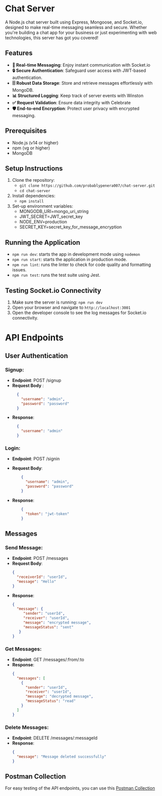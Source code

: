 # Chat Server
A Node.js chat server built using Express, Mongoose, and Socket.io, designed to make real-time messaging seamless and secure. Whether you're building a chat app for your business or just experimenting with web technologies, this server has got you covered!

## Features
- **💬 Real-time Messaging**: Enjoy instant communication with Socket.io
- **🔒 Secure Authentication**: Safeguard user access with JWT-based authentication.
- **🗄️ Robust Data Storage**: Store and retrieve messages effortlessly with MongoDB.
- **📊 Structured Logging**: Keep track of server events with Winston
- **✅ Request Validation**: Ensure data integrity with Celebrate
- **🛡️ End-to-end Encryption**: Protect user privacy with encrypted messaging.

## Prerequisites
- Node.js (v14 or higher)
- npm (vg or higher)
- MongoDB

## Setup Instructions

1. Clone the repository:
   - `git clone https://github.com/probablypenera007/chat-server.git`
   - `cd chat-server`
2. Install dependencies: 
    - `npm install`
3. Set-up environment variables:
    - MONGODB_URI=mongo_uri_string
    - JWT_SECRET=JWT_secret_key 
    - NODE_ENV=production
    - SECRET_KEY=secret_key_for_message_encryption
    
## Running the Application
- `npm run dev`: starts the app in development mode using `nodemon`
- `npm run start`: starts the application in production mode.
- `npm run lint`: runs the linter to check for code quality and formatting issues.
- `npm run test`: runs the test suite using Jest. 

## Testing Socket.io Connectivity

1. Make sure the server is running: `npm run dev`
2. Open your browser and navigate to `http://localhost:3001`
3. Open the developer console to see the log messages for Socket.io connectivity.

# API Endpoints

## User Authentication
### Signup:
- **Endpoint**: POST /signup
- **Request Body** : 
    ```json
      { 
        "username": "admin", 
        "password": "password" 
      }
    ```
- **Response**: 
    ```json
      { 
        "username": "admin" 
      }
    ```



### Login:
- **Endpoint**: POST /signin
- **Request Body**:
    ```json
        { 
          "username": "admin", 
          "password": "password" 
        }
    ```


- **Response**: 
    ```json
        {
          "token": "jwt-token" 
        }
    ```



## Messages

### Send Message:
- **Endpoint**: POST /messages
- **Request Body**:
    ```json
    { 
      "receiverId": "userId", 
      "message": "Hello" 
    }
    ```
- **Response**:
    ```json
    { 
      "message": { 
         "sender": "userId", 
         "receiver": "userId", 
         "message": "encrypted message", 
         "messageStatus": "sent" 
       } 
    }
    ```

### Get Messages:
- **Endpoint**: GET /messages/:from/:to
- **Response**:
    ```json
    { 
      "messages": [
        { 
          "sender": "userId", 
          "receiver": "userId", 
          "message": "decrypted message", 
          "messageStatus": "read" 
        }
      ] 
    }
    ```

### Delete Messages:
- **Endpoint**: DELETE /messages/:messageId
- **Response**:
    ```json
    { 
      "message": "Message deleted successfully" 
    }
    ```

## Postman Collection
For easy testing of the API endpoints, you can use this [Postman Collection](./chat-server.postman_collection.json)
